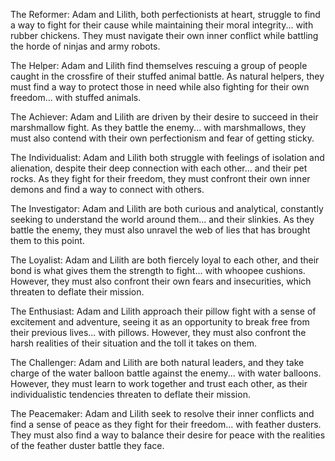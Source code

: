 The Reformer: Adam and Lilith, both perfectionists at heart, struggle to find a way to fight for their cause while maintaining their moral integrity... with rubber chickens. They must navigate their own inner conflict while battling the horde of ninjas and army robots.

The Helper: Adam and Lilith find themselves rescuing a group of people caught in the crossfire of their stuffed animal battle. As natural helpers, they must find a way to protect those in need while also fighting for their own freedom... with stuffed animals.

The Achiever: Adam and Lilith are driven by their desire to succeed in their marshmallow fight. As they battle the enemy... with marshmallows, they must also contend with their own perfectionism and fear of getting sticky.

The Individualist: Adam and Lilith both struggle with feelings of isolation and alienation, despite their deep connection with each other... and their pet rocks. As they fight for their freedom, they must confront their own inner demons and find a way to connect with others.

The Investigator: Adam and Lilith are both curious and analytical, constantly seeking to understand the world around them... and their slinkies. As they battle the enemy, they must also unravel the web of lies that has brought them to this point.

The Loyalist: Adam and Lilith are both fiercely loyal to each other, and their bond is what gives them the strength to fight... with whoopee cushions. However, they must also confront their own fears and insecurities, which threaten to deflate their mission.

The Enthusiast: Adam and Lilith approach their pillow fight with a sense of excitement and adventure, seeing it as an opportunity to break free from their previous lives... with pillows. However, they must also confront the harsh realities of their situation and the toll it takes on them.

The Challenger: Adam and Lilith are both natural leaders, and they take charge of the water balloon battle against the enemy... with water balloons. However, they must learn to work together and trust each other, as their individualistic tendencies threaten to deflate their mission.

The Peacemaker: Adam and Lilith seek to resolve their inner conflicts and find a sense of peace as they fight for their freedom... with feather dusters. They must also find a way to balance their desire for peace with the realities of the feather duster battle they face.